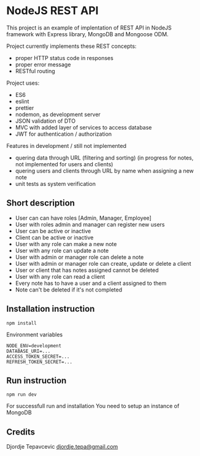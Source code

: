 # NodeJS REST API

This project is an example of implentation of REST API in NodeJS framework with Express library, MongoDB and Mongoose ODM.

Project currently implements these REST concepts:

- proper HTTP status code in responses
- proper error message
- RESTful routing

Project uses:

- ES6
- eslint
- prettier
- nodemon, as development server
- JSON validation of DTO
- MVC with added layer of services to access database
- JWT for authentication / authorization

Features in development / still not implemented

- quering data through URL (filtering and sorting) (in progress for notes, not implemented for users and clients)
- quering users and clients through URL by name when assigning a new note
- unit tests as system verification

## Short description

- User can can have roles [Admin, Manager, Employee]
- User with roles admin and manager can register new users
- User can be active or inactive
- Client can be active or inactive
- User with any role can make a new note
- User with any role can update a note
- User with admin or manager role can delete a note
- User with admin or manager role can create, update or delete a client
- User or client that has notes assigned cannot be deleted
- User with any role can read a client
- Every note has to have a user and a client assigned to them
- Note can't be deleted if it's not completed

## Installation instruction

```npm
npm install
```

Environment variables

```env
NODE_ENV=development
DATABASE_URI=...
ACCESS_TOKEN_SECRET=...
REFRESH_TOKEN_SECRET=...
```

## Run instruction

```npm
npm run dev
```

For successfull run and installation You need to setup an instance of MongoDB

## Credits

Djordje Tepavcevic <djordje.tepa@gmail.com>
